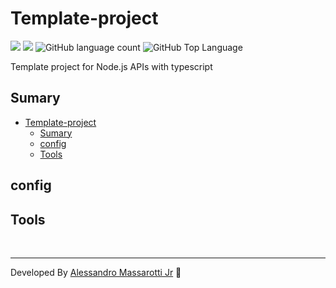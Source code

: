 # Template-project

<p>
  <img src="https://img.shields.io/badge/made%20by-Alessandro%20Massarotti%20Jr-90c53f?style=flat-square">
  <img src="https://img.shields.io/badge/Node.js-20.3.1-90c53f?style=flat-square">
  <img alt="GitHub language count" src="https://img.shields.io/github/languages/count/alessandro-massarotti-Jr/template-project?color=90c53f&style=flat-square">
  <img alt="GitHub Top Language" src="https://img.shields.io/github/languages/top/alessandro-massarotti-Jr/template-project?color=90c53f&style=flat-square">
</p>

Template project for Node.js APIs with typescript

## Sumary

- [Template-project](#template-project)
  - [Sumary](#sumary)
  - [config](#config)
  - [Tools](#tools)

## config

## Tools

<br>

---

Developed By [Alessandro Massarotti Jr](https://github.com/alessandro-massarotti-jr) 🤖